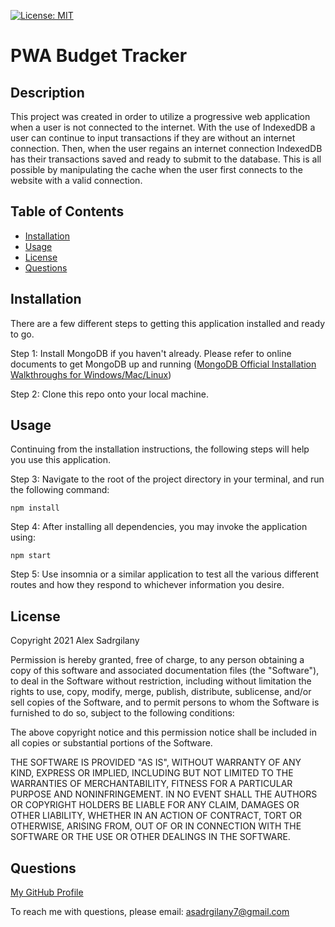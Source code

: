 [![License: MIT](https://img.shields.io/badge/License-MIT-yellow.svg)](https://opensource.org/licenses/MIT)

# PWA Budget Tracker

## Description

This project was created in order to utilize a progressive web application when a user is not connected to the internet. With the use of IndexedDB a user can continue to input transactions if they are without an internet connection. Then, when the user regains an internet connection IndexedDB has their transactions saved and ready to submit to the database. This is all possible by manipulating the cache when the user first connects to the website with a valid connection. 

## Table of Contents

* [Installation](#installation)
* [Usage](#usage)
* [License](#license)
* [Questions](#questions)

## Installation

There are a few different steps to getting this application installed and ready to go.

Step 1: Install MongoDB if you haven't already. Please refer to online documents to get MongoDB up and running ([MongoDB Official Installation Walkthroughs for Windows/Mac/Linux](https://docs.mongodb.com/manual/administration/install-community/))

Step 2: Clone this repo onto your local machine.


## Usage

Continuing from the installation instructions, the following steps will help you use this application.

Step 3: Navigate to the root of the project directory in your terminal, and run the following command:

```
npm install
```

Step 4: After installing all dependencies, you may invoke the application using:

```
npm start
```

Step 5: Use insomnia or a similar application to test all the various different routes and how they respond to whichever information you desire.

## License

Copyright 2021 Alex Sadrgilany

Permission is hereby granted, free of charge, to any person obtaining a copy 
of this software and associated documentation files (the "Software"), to deal 
in the Software without restriction, including without limitation the rights to 
use, copy, modify, merge, publish, distribute, sublicense, and/or sell copies of the 
Software, and to permit persons to whom the Software is furnished to do so, 
subject to the following conditions:

The above copyright notice and this permission notice shall be included in all 
copies or substantial portions of the Software.

THE SOFTWARE IS PROVIDED "AS IS", WITHOUT WARRANTY OF ANY KIND, EXPRESS OR IMPLIED, 
INCLUDING BUT NOT LIMITED TO THE WARRANTIES OF MERCHANTABILITY, FITNESS FOR A 
PARTICULAR PURPOSE AND NONINFRINGEMENT. IN NO EVENT SHALL THE AUTHORS OR COPYRIGHT 
HOLDERS BE LIABLE FOR ANY CLAIM, DAMAGES OR OTHER LIABILITY, WHETHER IN AN ACTION OF 
CONTRACT, TORT OR OTHERWISE, ARISING FROM, OUT OF OR IN CONNECTION WITH THE SOFTWARE 
OR THE USE OR OTHER DEALINGS IN THE SOFTWARE.

## Questions

[My GitHub Profile](https://github.com/asadg7)

To reach me with questions, please email: asadrgilany7@gmail.com
